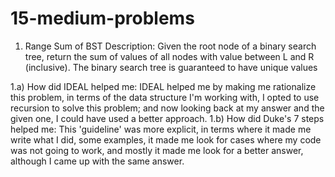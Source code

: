 # 15-medium-problems

1) Range Sum of BST
Description: Given the root node of a binary search tree, return the sum of values of all nodes with value between L and R (inclusive). The binary search tree is guaranteed to have unique values
             
1.a) How did IDEAL helped me:
    IDEAL helped me by making me rationalize this problem, in terms of the data structure I'm working with, I opted to use recursion to solve this problem; and now looking back at my answer and the given one, I could have used a better approach.
1.b) How did Duke's 7 steps helped me:
    This 'guideline' was more explicit, in terms where it made me write what I did, some examples, it made me look for cases where my code was not going to work, and mostly it made me look for a better answer, although I came up with the same answer.
